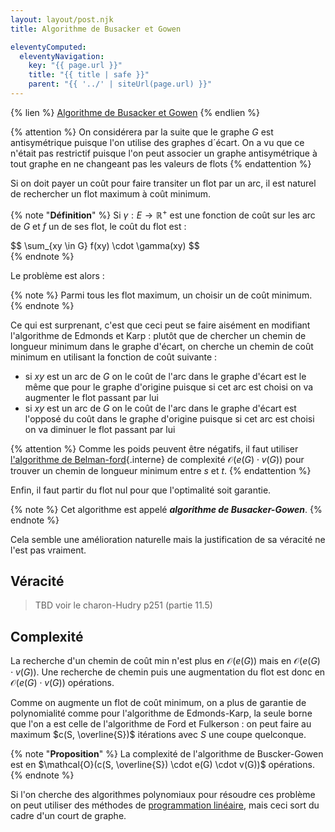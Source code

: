 ```yaml
---
layout: layout/post.njk
title: Algorithme de Busacker et Gowen

eleventyComputed:
  eleventyNavigation:
    key: "{{ page.url }}"
    title: "{{ title | safe }}"
    parent: "{{ '../' | siteUrl(page.url) }}"
---
```


{% lien %}
[Algorithme de Busacker et Gowen](https://fr.wikipedia.org/wiki/Algorithme_de_Busacker_et_Gowen)
{% endlien %}

{% attention %}
On considérera par la suite que le graphe $G$ est antisymétrique puisque l'on utilise des graphes d´écart. On a vu que ce n'était pas restrictif puisque l'on peut associer un graphe antisymétrique à tout graphe en ne changeant pas les valeurs de flots
{% endattention %}

Si on doit payer un coût pour faire transiter un flot par un arc, il est naturel de rechercher un flot maximum à coût minimum.

{% note "**Définition**" %}
Si $\gamma : E \rightarrow \mathbb{R}^+$ est une fonction de coût sur les arc de $G$ et $f$ un de ses flot, le coût du flot est :

<div>
$$
\sum_{xy \in G} f(xy) \cdot \gamma(xy)
$$
</div>
{% endnote %}

Le problème est alors :

{% note %}
Parmi tous les flot maximum, un choisir un de coût minimum.
{% endnote %}

Ce qui est surprenant, c'est que ceci peut se faire aisément en modifiant l'algorithme de Edmonds et Karp : plutôt que de chercher un chemin de longueur minimum dans le graphe d'écart, on cherche un chemin de coût minimum en utilisant la fonction de coût suivante :

- si $xy$ est un arc de $G$ on le coût de l'arc dans le graphe d'écart est le même que pour le graphe d'origine puisque si cet arc est choisi on va augmenter le flot passant par lui
- si $xy$ est un arc de $G$ on le coût de l'arc dans le graphe d'écart est l'opposé du coût dans le graphe d'origine puisque si cet arc est choisi on va diminuer le flot passant par lui

{% attention %}
Comme les poids peuvent être négatifs, il faut utiliser [l'algorithme de Belman-ford](../../chemin-poids-min-cas-général/){.interne} de complexité $\mathcal{O}(e(G) \cdot v(G))$ pour trouver un chemin de longueur minimum entre $s$ et $t$.
{% endattention %}

Enfin, il faut partir du flot nul pour que l'optimalité soit garantie.

{% note %}
Cet algorithme est appelé **_algorithme de Busacker-Gowen_**.
{% endnote %}

Cela semble une amélioration naturelle mais la justification de sa véracité ne l'est pas vraiment.

## Véracité

> TBD voir le charon-Hudry p251 (partie 11.5)

## Complexité

La recherche d'un chemin de coût min n'est plus en $\mathcal{O}(e(G))$ mais en $\mathcal{O}(e(G) \cdot v(G))$. Une recherche de chemin puis une augmentation du flot est donc en $\mathcal{O}(e(G) \cdot v(G))$ opérations.

Comme on augmente un flot de coût minimum, on a plus de garantie de polynomialité comme pour l'algorithme de Edmonds-Karp, la seule borne que l'on a est celle de l'algorithme de Ford et Fulkerson : on peut faire au maximum $c(S, \overline{S})$ itérations avec $S$ une coupe quelconque.

{% note "**Proposition**" %}
La complexité de l'algorithme de Buscker-Gowen est en $\mathcal{O}(c(S, \overline{S}) \cdot e(G) \cdot v(G))$ opérations.
{% endnote %}

Si l'on cherche des algorithmes polynomiaux pour résoudre ces problème on peut utiliser des méthodes de [programmation linéaire](https://fr.wikipedia.org/wiki/Optimisation_lin%C3%A9aire), mais ceci sort du cadre d'un court de graphe.
